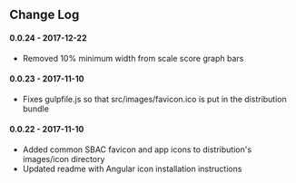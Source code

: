 ## Change Log

#### 0.0.24 - 2017-12-22

* Removed 10% minimum width from scale score graph bars

#### 0.0.23 - 2017-11-10

* Fixes gulpfile.js so that src/images/favicon.ico is put in the distribution bundle

#### 0.0.22 - 2017-11-10

* Added common SBAC favicon and app icons to distribution's images/icon directory
* Updated readme with Angular icon installation instructions

